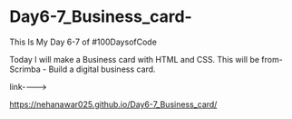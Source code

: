 # Day6-7_Business_card-

This Is My Day 6-7 of  #100DaysofCode

Today I will make a Business card with HTML and CSS.
This will be from-
Scrimba - Build a digital business card.

link---->

https://nehanawar025.github.io/Day6-7_Business_card/

